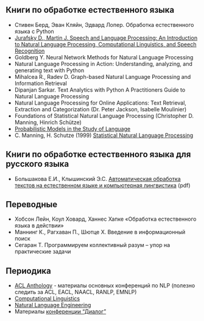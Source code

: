 ## Книги по обработке естественного языка

- Стивен Берд, Эван Кляйн, Эдвард Лопер. Обработка естественного языка с Python
- [Jurafsky D., Martin J. Speech and Language Processing: An Introduction to Natural Language Processing, Computational Linguistics, and Speech Recognition](https://web.stanford.edu/~jurafsky/slp3/)
- Goldberg Y. Neural Network Methods for Natural Language Processing
- Natural Language Processing in Action: Understanding, analyzing, and generating text with Python
- Mihalcea R., Radev D. Graph-based Natural Language Processing and Information Retrieval
- Dipanjan Sarkar. Text Analytics with Python A Practitioners Guide to Natural Language Processing
- Natural Language Processing for Online Applications: Text Retrieval, Extraction and Categorization (Dr. Peter Jackson, Isabelle Moulinier)
- Foundations of Statistical Natural Language Processing (Christopher D. Manning, Hinrich Schütze)
- [Probabilistic Models in the Study of Language](http://idiom.ucsd.edu/~rlevy/pmsl_textbook/text.html)
- C. Manning, H. Schutze (1999) [Statistical Natural Language Processing](https://nlp.stanford.edu/fsnlp/)  

## Книги по обработке естественного языка для русского языка
- Большакова Е.И., Клышинский Э.С. [Автоматическая обработка текстов на естественном языке и компьютерная лингвистика](http://clschool.miem.edu.ru/uploads/swfupload/files/011a69a6f0c3a9c6291d6d375f12aa27e349cb67.pdf) (pdf)

## Переводные
- Хобсон Лейн, Коул Ховард, Ханнес Хапке «Обработка естественного языка в действии»
- Маннинг К., Рагхаван П., Шютце Х. Введение в информационный поиск
- Сегаран Т. Программируем коллективный разум – упор на практические задачи


## Периодика 
- [ACL Anthology](http://www.aclweb.org/anthology/) - материалы основных конференций по NLP (полезно следить за ACL, EACL, NAACL, RANLP, EMNLP)
- [Computational Linguistics](https://www.mitpressjournals.org/loi/coli)  
- [Natural Language Engineering](https://www.cambridge.org/core/journals/natural-language-engineering)
- Материалы [конференции “Диалог”](http://www.dialog-21.ru/digests)  
